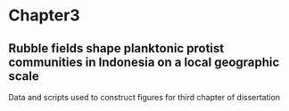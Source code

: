 # Chapter3
## Rubble fields shape planktonic protist communities in Indonesia on a local geographic scale

Data and scripts used to construct figures for third chapter of dissertation
